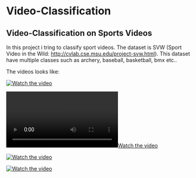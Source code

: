 # Video-Classification
## Video-Classification on Sports Videos

In this project i tring to classify sport videos. The dataset is SVW (Sport Video in the Wild: http://cvlab.cse.msu.edu/project-svw.html).
This dataset have multiple classes such as archery, baseball, basketball, bmx etc..

The videos looks like:

[![Watch the video](https://i.imgur.com/VwJYl8n.jpg?1)](https://www.youtube.com/watch?v=pTWwxk06eu4)

[![Watch the video](https://i.imgur.com/0bU5ZuC.mp4)](https://www.youtube.com/watch?v=i-0kJOPzIfE)

[![Watch the video](https://i.imgur.com/vKb2F1B.png)](https://youtu.be/vt5fpE0bzSY)

[![Watch the video](https://i.imgur.com/vKb2F1B.png)](https://youtu.be/vt5fpE0bzSY)
